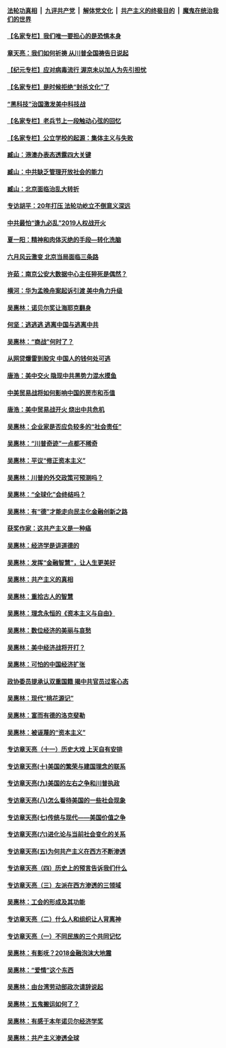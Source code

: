 ####  [法轮功真相](../../../../basic/blob/master/README.md?t=05041031) &nbsp;|&nbsp; [九评共产党](../../../../9ping.md/blob/master/README.md?t=05041031) &nbsp;|&nbsp; [解体党文化](../../../../jtdwh.md/blob/master/README.md?t=05041031)  &nbsp;|&nbsp; [共产主义的终极目的](../../../../gczydzjmd.md/blob/master/README.md?t=05041031) &nbsp;|&nbsp; [魔鬼在统治我们的世界](../../../../mgztzwmdsj.md/blob/master/README.md?t=05041031) 

#### [【名家专栏】我们唯一要担心的是恐惧本身](../pages/nsc423/n12073492.md?t=05041031) 

#### [章天亮：我们如何祈祷 从川普全国祷告日说起](../pages/nsc423/n11944627.md?t=05041031) 

#### [【纪元专栏】应对病毒流行 渥京未以加人为先引担忧](../pages/nsc423/n11875714.md?t=05041031) 

#### [【名家专栏】是时候拒绝“封杀文化”了](../pages/nsc423/n11814093.md?t=05041031) 

#### [“黑科技”治国激发美中科技战](../pages/nsc423/n11638056.md?t=05041031) 

#### [【名家专栏】老兵节上一段触动心弦的回忆](../pages/nsc423/n11646016.md?t=05041031) 

#### [【名家专栏】公立学校的起源：集体主义与失败](../pages/nsc423/n11601833.md?t=05041031) 

#### [臧山：港澳办表态透露四大关键](../pages/nsc423/n11421628.md?t=05041031) 

#### [臧山：中共缺乏管理开放社会的能力](../pages/nsc423/n11407457.md?t=05041031) 

#### [臧山：北京面临治乱大转折](../pages/nsc423/n11406895.md?t=05041031) 

#### [专访胡平：20年打压 法轮功屹立不倒意义深远](../pages/nsc423/n11398800.md?t=05041031) 

#### [中共最怕“逢九必乱”2019人权战开火](../pages/nsc423/n11385248.md?t=05041031) 

#### [夏一阳：精神和肉体灭绝的手段—转化洗脑](../pages/nsc423/n11368250.md?t=05041031) 

#### [六月风云激变 北京当局面临三条路](../pages/nsc423/n11313668.md?t=05041031) 

#### [许茹：南京公安大数据中心主任猝死是偶然？](../pages/nsc423/n11064744.md?t=05041031) 

#### [横河：华为孟晚舟案起诉引渡 美中角力升级](../pages/nsc423/n11027230.md?t=05041031) 

#### [吴惠林：诺贝尔奖让海耶克翻身](../pages/nsc423/n10890049.md?t=05041031) 

#### [何坚：逃逃逃 逃离中国与逃离中共](../pages/nsc423/n10592891.md?t=05041031) 

#### [吴惠林：“商战”何时了？](../pages/nsc423/n10573558.md?t=05041031) 

#### [从网贷爆雷到股灾 中国人的钱何处可逃](../pages/nsc423/n10572800.md?t=05041031) 

#### [唐浩：美中交火 隐现中共黑势力混水摸鱼](../pages/nsc423/n10544040.md?t=05041031) 

#### [中美贸易战将如何影响中国的房市和币值](../pages/nsc423/n10543697.md?t=05041031) 

#### [唐浩：美中贸易战开火 烧出中共危机](../pages/nsc423/n10540126.md?t=05041031) 

#### [吴惠林：企业家是否应负较多的“社会责任”](../pages/nsc423/n10535022.md?t=05041031) 

#### [吴惠林：“川普奇迹”一点都不稀奇](../pages/nsc423/n10512808.md?t=05041031) 

#### [吴惠林：平议“修正资本主义”](../pages/nsc423/n10495724.md?t=05041031) 

#### [吴惠林：川普的外交政策可预测吗？](../pages/nsc423/n10462387.md?t=05041031) 

#### [吴惠林：“全球化”会终结吗？](../pages/nsc423/n10452838.md?t=05041031) 

#### [吴惠林：有“德”才能走向民主化金融创新之路](../pages/nsc423/n10432292.md?t=05041031) 

#### [获奖作家：这共产主义是一种癌](../pages/nsc423/n10431541.md?t=05041031) 

#### [吴惠林：经济学是讲道德的](../pages/nsc423/n10398014.md?t=05041031) 

#### [吴惠林：发挥“金融智慧”，让人生更美好](../pages/nsc423/n10375019.md?t=05041031) 

#### [吴惠林：共产主义的真相](../pages/nsc423/n10351394.md?t=05041031) 

#### [吴惠林：重拾古人的智慧](../pages/nsc423/n10337691.md?t=05041031) 

#### [吴惠林：理念永恒的《资本主义与自由》](../pages/nsc423/n10316274.md?t=05041031) 

#### [吴惠林：数位经济的美丽与哀愁](../pages/nsc423/n10292946.md?t=05041031) 

#### [吴惠林：美中经济战将开打？](../pages/nsc423/n10258825.md?t=05041031) 

#### [吴惠林：可怕的中国经济扩张](../pages/nsc423/n10219147.md?t=05041031) 

#### [政协委员提承认双重国籍 揭中共官员过客心态](../pages/nsc423/n10208809.md?t=05041031) 

#### [吴惠林：现代“桃花源记”](../pages/nsc423/n10185234.md?t=05041031) 

#### [吴惠林：富而有德的洛克斐勒](../pages/nsc423/n10142264.md?t=05041031) 

#### [吴惠林：被诬蔑的“资本主义”](../pages/nsc423/n10124816.md?t=05041031) 

#### [专访章天亮（十一）历史大戏 上天自有安排](../pages/nsc423/n10094905.md?t=05041031) 

#### [专访章天亮(十)美国的繁荣与建国理念的联系](../pages/nsc423/n10094899.md?t=05041031) 

#### [专访章天亮(九)美国的左右之争和川普执政](../pages/nsc423/n10094889.md?t=05041031) 

#### [专访章天亮(八)怎么看待美国的一些社会现象](../pages/nsc423/n10094857.md?t=05041031) 

#### [专访章天亮(七)传统与现代——美国价值之争](../pages/nsc423/n10093140.md?t=05041031) 

#### [专访章天亮(六)进化论与当前社会变化的关系](../pages/nsc423/n10092036.md?t=05041031) 

#### [专访章天亮(五)为何共产主义在西方不断渗透](../pages/nsc423/n10083620.md?t=05041031) 

#### [专访章天亮（四）历史上的预言告诉我们什么](../pages/nsc423/n10083606.md?t=05041031) 

#### [专访章天亮（三）左派在西方渗透的三领域](../pages/nsc423/n10081115.md?t=05041031) 

#### [吴惠林：工会的形成及其功能](../pages/nsc423/n10080633.md?t=05041031) 

#### [专访章天亮（二）什么人和组织让人背离神](../pages/nsc423/n10076637.md?t=05041031) 

#### [专访章天亮（一）不同民族的三个共同记忆](../pages/nsc423/n10074188.md?t=05041031) 

#### [吴惠林：有影呒？2018金融泡沫大地震](../pages/nsc423/n10040534.md?t=05041031) 

#### [吴惠林：“爱情”这个东西](../pages/nsc423/n10019423.md?t=05041031) 

#### [吴惠林：由台湾劳动部政次请辞说起](../pages/nsc423/n9979679.md?t=05041031) 

#### [吴惠林：五鬼搬运如何了？](../pages/nsc423/n9925338.md?t=05041031) 

#### [吴惠林：有感于本年诺贝尔经济学奖](../pages/nsc423/n9871883.md?t=05041031) 

#### [吴惠林：共产主义渗透全球](../pages/nsc423/n9812748.md?t=05041031) 

